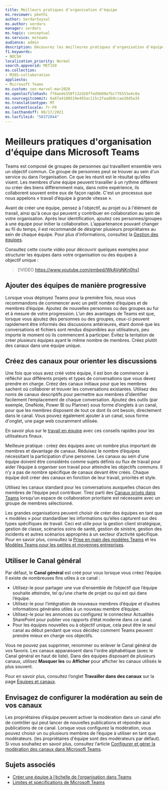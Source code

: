 ```yaml
---
title: Meilleurs pratiques d’organisation d’équipe
ms.reviewer: pbethi
author: SerdarSoysal
ms.author: serdars
manager: serdars
ms.topic: conceptual
ms.service: msteams
audience: admin
description: Découvrez les meilleures pratiques d'organisation d'équipe dans Microsoft Teams pour répondre aux besoins de votre organisation.
f1.keywords:
- NOCSH
localization_priority: Normal
search.appverid: MET150
ms.collection:
- M365-collaboration
appliesto:
- Microsoft Teams
ms.custom: seo-marvel-mar2020
ms.openlocfilehash: ff8aede350f132d28ffed9b09e7bc776553e4c0a
ms.sourcegitcommit: 6a87a4180519e493ac115c2faadb9ccae26d5a35
ms.translationtype: MT
ms.contentlocale: fr-FR
ms.lasthandoff: 08/17/2021
ms.locfileid: "58372044"
---
```

# <a name="best-practices-for-organizing-teams-in-microsoft-teams"></a>Meilleurs pratiques d'organisation d'équipe dans Microsoft Teams

Teams est composé de groupes de personnes qui travaillent ensemble vers un objectif commun. Ce groupe de personnes peut se trouver au sein d'un service ou dans l’organisation. Ce que les réunit est le résultat qu’elles visent. Les membres d’une équipe peuvent travailler à un rythme différent ou créer des biens différemment mais, dans notre expérience, ils collaborent souvent entre eux de façon rapide. C'est un processus que nous appelons « travail d’équipe à grande vitesse ».  

Avant de créer une équipe, pensez à l'objectif, au projet ou à l'élément de travail, ainsi qu'à ceux qui peuvent y contribuer en collaboration au sein de votre organisation. Après leur identification, ajoutez ces personnes/groupes à une équipe pour initier la collaboration. L’appartenance pouvant changer au fil du temps, il est recommandé de désigner plusieurs propriétaires au sein de chaque équipe. Pour plus d'informations, consultez la [Gestion des équipes](https://support.office.com/article/Teams-and-Channels-df38ae23-8f85-46d3-b071-cb11b9de5499).


Consultez cette courte vidéo pour découvrir quelques exemples pour structurer les équipes dans votre organisation ou des équipes à objectif unique :

> [!VIDEO https://www.youtube.com/embed/WkAVgNKn0hs]

## <a name="add-teams-gradually"></a>Ajouter des équipes de manière progressive

Lorsque vous déployez Teams pour la première fois, nous vous recommandons de commencer avec un petit nombre d’équipes et de membres d’équipe. Ajoutez de nouvelles personnes ou des groupes au fur et à mesure de votre progression. L’un des avantages de Teams est que, lorsque vous ajoutez des personnes ou des groupes, ceux-ci peuvent rapidement être informés des discussions antérieures, étant donné que les conversations et fichiers sont rendus disponibles aux utilisateurs, peu importe le moment où ils commencent à participer. Évitez la tentation de créer plusieurs équipes ayant le même nombre de membres. Créez plutôt des canaux dans une équipe unique.

## <a name="create-channels-to-focus-discussions"></a>Créez des canaux pour orienter les discussions

Une fois que vous avez créé votre équipe, il est bon de commencer à réfléchir aux différents projets et types de conversations que vous devez prendre en charge. Créez des canaux initiaux pour que les membres sachent où collaborer et trouver les conversations existantes. Utilisez des noms de canaux descriptifs pour permettre aux membres d’identifier facilement l’emplacement de chaque conversation. Ajoutez des outils (par exemple, OneNote, Power BI ou Planner) sous forme d’onglets à un canal, pour que les membres disposent de tout ce dont ils ont besoin, directement dans le canal. Vous pouvez également ajouter à un canal, sous forme d'onglet, une page web couramment utilisée.

En savoir plus sur le [travail en équipe](https://support.office.com/article/teams-and-channels-df38ae23-8f85-46d3-b071-cb11b9de5499#ID0EAABAAA=Work_in_teams) avec ces conseils rapides pour les utilisateurs finaux.

Meilleure pratique : créez des équipes avec un nombre plus important de membres et davantage de canaux. Réduisez le nombre d’équipes nécessitant la participation d’une personne. Les canaux au sein d’une équipe doivent être considérés comme sujets définis ou flux de travail pour aider l’équipe à organiser son travail pour atteindre les objectifs communs. Il n’y a pas de nombre spécifique de canaux devant être créés. Chaque équipe doit créer des canaux en fonction de leur travail, priorités et style.

Utilisez les canaux standard pour les conversations auxquelles chacun des membres de l’équipe peut contribuer. Tirez parti des [Canaux privés dans Teams](private-channels.md) lorsqu'un espace de collaboration prioritaire est nécessaire avec un groupe de membres sélectionné.

Les grandes organisations peuvent choisir de créer des équipes en tant que « modèles » pour standardiser les informations qu’elles capturent sur des types spécifiques de travail. Ceci est utile pour la gestion client stratégique, gestion de classe, scénarios soins de santé, gestion de sinistre, gestion des incidents et autres scénarios appropriés à un secteur d’activité spécifique. Pour en savoir plus, consultez la [Prise en main des modèles Teams](get-started-with-teams-templates.md) et les [Modèles Teams pour les petites et moyennes entreprises](smb-templates.md).

## <a name="use-the-general-channel"></a>Utiliser le Canal général

Par défaut, le **Canal général** est créé pour vous lorsque vous créez l’équipe. Il existe de nombreuses fins utiles à ce canal :

- Utilisez-le pour partager une vue d’ensemble de l’objectif que l’équipe souhaite atteindre, tel qu’une charte de projet ou qui est qui dans l’équipe.
- Utilisez-le pour l’intégration de nouveaux membres d’équipe et d’autres informations générales utiles à un nouveau membre d’équipe.
- Utilisez-le pour les annonces ou configurez le connecteur Actualités SharePoint pour publier vos rapports d’état moderne dans ce canal.  
- Pour les équipes nouvelles ou à objectif unique, cela peut être le seul canal au début pendant que vous décidez comment Teams peuvent prendre mieux en charge vos objectifs.

Vous ne pouvez pas supprimer, renommer ou enlever le Canal général de vos favoris. Les canaux apparaissent dans l'ordre alphabétique (avec le Canal général en haut de liste). Dans des équipes disposant de plusieurs canaux, utilisez **Masquer les** ou **Afficher** pour afficher les canaux utilisés le plus souvent.

Pour en savoir plus, consultez l’onglet **Travailler dans des canaux** sur la page [Équipes et canaux](https://support.office.com/article/teams-and-channels-df38ae23-8f85-46d3-b071-cb11b9de5499#ID0EAABAAA=Work_in_channels).

## <a name="consider-setting-up-moderation-in-your-channels"></a>Envisagez de configurer la modération au sein de vos canaux

Les propriétaires d’équipe peuvent activer la modération dans un canal afin de contrôler qui peut lancer de nouvelles publications et répondre aux publications de ce canal. Lorsque vous configurez la modération, vous pouvez choisir un ou plusieurs membres de l’équipe à utiliser en tant que modérateurs. (les propriétaires d'équipe sont des modérateurs par défaut). Si vous souhaitez en savoir plus, consultez l’article [Configurer et gérer la modération des canaux dans Microsoft Teams](manage-channel-moderation-in-teams.md).

## <a name="related-topics"></a>Sujets associés

- [Créer une équipe à l’échelle de l’organisation dans Teams](create-an-org-wide-team.md)
- [Limites et spécifications de Microsoft Teams](limits-specifications-teams.md)
